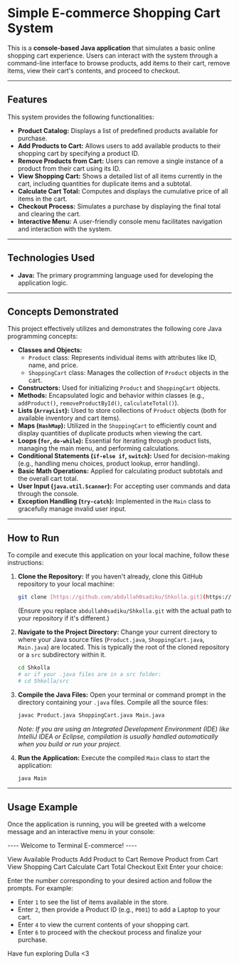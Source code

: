 # Simple E-commerce Shopping Cart System

This is a **console-based Java application** that simulates a basic online shopping cart experience. Users can interact with the system through a command-line interface to browse products, add items to their cart, remove items, view their cart's contents, and proceed to checkout.

---

## Features

This system provides the following functionalities:

* **Product Catalog:** Displays a list of predefined products available for purchase.
* **Add Products to Cart:** Allows users to add available products to their shopping cart by specifying a product ID.
* **Remove Products from Cart:** Users can remove a single instance of a product from their cart using its ID.
* **View Shopping Cart:** Shows a detailed list of all items currently in the cart, including quantities for duplicate items and a subtotal.
* **Calculate Cart Total:** Computes and displays the cumulative price of all items in the cart.
* **Checkout Process:** Simulates a purchase by displaying the final total and clearing the cart.
* **Interactive Menu:** A user-friendly console menu facilitates navigation and interaction with the system.

---

## Technologies Used

* **Java:** The primary programming language used for developing the application logic.

---

## Concepts Demonstrated

This project effectively utilizes and demonstrates the following core Java programming concepts:

* **Classes and Objects:**
    * `Product` class: Represents individual items with attributes like ID, name, and price.
    * `ShoppingCart` class: Manages the collection of `Product` objects in the cart.
* **Constructors:** Used for initializing `Product` and `ShoppingCart` objects.
* **Methods:** Encapsulated logic and behavior within classes (e.g., `addProduct()`, `removeProductById()`, `calculateTotal()`).
* **Lists (`ArrayList`):** Used to store collections of `Product` objects (both for available inventory and cart items).
* **Maps (`HashMap`):** Utilized in the `ShoppingCart` to efficiently count and display quantities of duplicate products when viewing the cart.
* **Loops (`for`, `do-while`):** Essential for iterating through product lists, managing the main menu, and performing calculations.
* **Conditional Statements (`if-else if`, `switch`):** Used for decision-making (e.g., handling menu choices, product lookup, error handling).
* **Basic Math Operations:** Applied for calculating product subtotals and the overall cart total.
* **User Input (`java.util.Scanner`):** For accepting user commands and data through the console.
* **Exception Handling (`try-catch`):** Implemented in the `Main` class to gracefully manage invalid user input.

---

## How to Run

To compile and execute this application on your local machine, follow these instructions:

1.  **Clone the Repository:**
    If you haven't already, clone this GitHub repository to your local machine:
    ```bash
    git clone [https://github.com/abdullah0sadiku/Shkolla.git](https://github.com/abdullah0sadiku/Shkolla.git)
    ```
    (Ensure you replace `abdullah0sadiku/Shkolla.git` with the actual path to your repository if it's different.)

2.  **Navigate to the Project Directory:**
    Change your current directory to where your Java source files (`Product.java`, `ShoppingCart.java`, `Main.java`) are located. This is typically the root of the cloned repository or a `src` subdirectory within it.
    ```bash
    cd Shkolla
    # or if your .java files are in a src folder:
    # cd Shkolla/src
    ```

3.  **Compile the Java Files:**
    Open your terminal or command prompt in the directory containing your `.java` files. Compile all the source files:
    ```bash
    javac Product.java ShoppingCart.java Main.java
    ```
    *Note: If you are using an Integrated Development Environment (IDE) like IntelliJ IDEA or Eclipse, compilation is usually handled automatically when you build or run your project.*

4.  **Run the Application:**
    Execute the compiled `Main` class to start the application:
    ```bash
    java Main
    ```

---

## Usage Example

Once the application is running, you will be greeted with a welcome message and an interactive menu in your console:

---- Welcome to Terminal E-commerce! ----

View Available Products
Add Product to Cart
Remove Product from Cart
View Shopping Cart
Calculate Cart Total
Checkout
Exit
Enter your choice:


Enter the number corresponding to your desired action and follow the prompts. For example:

* Enter `1` to see the list of items available in the store.
* Enter `2`, then provide a Product ID (e.g., `P001`) to add a Laptop to your cart.
* Enter `4` to view the current contents of your shopping cart.
* Enter `6` to proceed with the checkout process and finalize your purchase.

Have fun exploring Dulla <3 
